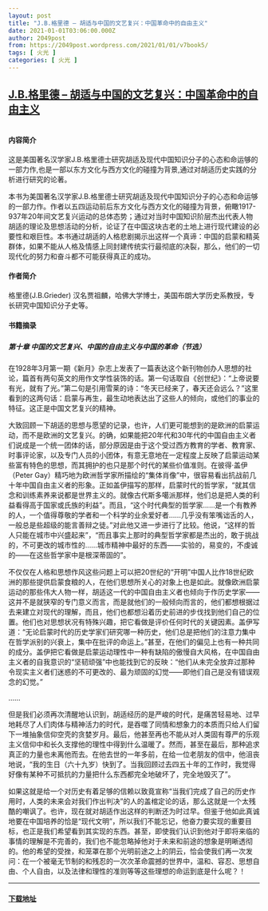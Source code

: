 ```yaml
---
layout: post
title: "J.B.格里德 – 胡适与中国的文艺复兴：中国革命中的自由主义"
date: 2021-01-01T03:06:00.000Z
author: 2049post
from: https://2049post.wordpress.com/2021/01/01/v7book5/
tags: [ 火光 ]
categories: [ 火光 ]
---
```

<!--1609470360000-->
[J.B.格里德 – 胡适与中国的文艺复兴：中国革命中的自由主义](https://2049post.wordpress.com/2021/01/01/v7book5/)
------

<div>
<figure class="wp-block-image"><img src="https://telegra.ph/file/b77d6dc16f6a25d9e8d20.png" alt="" /></figure><h4 id="内容简介"></h4><h4 id="内容简介">内容简介</h4><p>这是美国著名汉学家J.B.格里德士研究胡适及现代中国知识分子的心态和命运够的一部力作,也是一部以东方文化与西方文化的碰撞为背景,通过对胡适历史实践的分析进行研究的论著。</p><p>本书为美国著名汉学家J.B.格里德士研究胡适及现代中国知识分子的心态和命运够的一部力作。作者以五四运动前后东方文化与西方文化的碰撞为背景，俯瞰1917-937年20年间文艺复兴运动的总体态势；通过对当时中国知识阶层杰出代表人物胡适的理论及思想活动的分析，论证了在中国这块古老的土地上进行现代建设的必要性和艰巨性。本书通过胡适的人格悲剧揭示出这样一个真谛：中国的启蒙和精英群体，如果不能从人格及情感上同封建传统实行最彻底的决裂，那么，他们的一切现代化的努力和奋斗都不可能获得真正的成功。</p><h4 id="作者简介"></h4><h4 id="作者简介">作者简介</h4><p>格里德(J.B.Grieder) 汉名贾祖麟，哈佛大学博士，美国布朗大学历史系教授，专长研究中国知识分子史等。</p><h4 id="书籍摘录"></h4><h4 id="书籍摘录">书籍摘录</h4><h5 id="第十章-中国的文艺复兴、中国的自由主义与中国的革命（节选）"></h5><h5 id="第十章-中国的文艺复兴、中国的自由主义与中国的革命（节选）">第十章 中国的文艺复兴、中国的自由主义与中国的革命（节选）</h5><p>在1928年3月第一期《新月》杂志上发表了一篇表达这个新刊物创办人思想的社论，篇首有两句英文的用作文学性装饰的话。第一句话取自《创世纪》：“上帝说要有光，就有了光。”第二句是引用雪莱的诗：“冬天已经来了，春天还会远么？”这里看到的这两句话：启蒙与再生，最生动地表达出了这些人的倾向，或他们的事业的特征。这正是中国文艺复兴的精神。</p><p>大致回顾一下胡适的思想与愿望的记录，也许，人们更可能想到的是欧洲的启蒙运动，而不是欧洲的文艺复兴。的确，如果能把20年代和30年代的中国自由主义者们说成是一个统一团体的话，部分原因是由于这个受过西方教育的学者、教育家、时事评论家，以及专门人员的小团体，有意无意地在一定程度上反映了启蒙运动某些富有特色的思想，而其拥护的也只是那个时代的某些价值准则。在彼得·盖伊（Peter Gay）精巧地为欧洲哲学家所描绘的“集体肖像”中，很容易看出抗战前几十年中国自由主义者的形象。正如盖伊描写的那样，启蒙时代的哲学家，“就其信念和训练素养来说都是世界主义的。就像古代斯多噶派那样，他们总是把人类的利益看得高于国家或氏族的利益”。而且，“这个时代典型的哲学家……是一个有教养的人，一个值得尊敬的学者和一个科学的业余爱好者……几乎没有笨嘴诎舌的人，一般总是些超级的能言善辩之徒。”对此他又进一步进行了比较。他说，“这样的哲人只能在城市中兴盛起来”，“而且事实上那时的典型哲学家都是杰出的，敢于挑战的，不可更改的城市性的……城市精神中最好的东西——实验的，易变的，不虔诚的——在这些哲学家中是根深蒂固的”。</p><p>不仅仅在人格和思想作风这些问题上可以把20世纪的“开明”中国人比作18世纪欧洲的那些提供启蒙食粮的人，在他们思想所关心的对象上也是如此。就像欧洲启蒙运动的那些伟大人物一样，胡适这一代的中国自由主义者也倾向于作历史学家——这并不是就狭窄的专门意义而言，而是就他们的一般倾向而言的，他们都想根据过去来建立对现代的理解，而且，他们也都想沿着历史前进的步伐找到他们自己的位置。他们也对思想状况有特殊兴趣，把它看做是评价任何时代的关键因素。盖伊写道：“无论启蒙时代的历史学家们研究哪一种历史，他们总是把他们的注意力集中在哲学派别的兴衰上，集中在批评的命运上。”甚至，在他们的偏见上也有一种共同的成分。盖伊把它看做是启蒙运动理性中一种有缺陷的傲慢自大风格，在中国自由主义者的自我意识的“坚韧顽强”中也能找到它的反映：“他们从未完全放弃过那种令现实主义者们迷惑的不可更改的、最为顽固的幻觉——即他们自己是没有错误观念的幻觉。”</p><p>……</p><p>但是我们必须再次清醒地认识到，胡适经历的是严峻的时代，是痛苦轻易地、过早地耗尽了人们肉体与精神活力的时代，是吞噬了同情和想象力的本质而只给人们留下一堆抽象信仰空壳的贪婪岁月。最后，他甚至再也不能从对人类固有尊严的乐观主义信仰中和长久支撑他的理性中得到什么温暖了。然而，甚至在最后，那种追求真正的力量也未离他而去。在他去世的一年多前，在给一位老朋友的信中，他沮丧地说，“我的生日（六十九岁）快到了。当我回顾过去四五十年的工作时，我觉得好像有某种不可抵抗的力量把什么东西都完全地破坏了，完全地毁灭了”。</p><p>如果这就是给一个对历史有着足够的信赖以致竟宣称“当我们完成了自己的历史作用时，人类的未来会对我们作出判决”的人的盖棺定论的话，那么这就是一个太残酷的嘲讽了。也许，现在就对胡适作出这样的判断还为时过早。但鉴于他如此真诚地要在中国培养的恰是“现代文明”，所以我们不能忘记，他奋力要实现的重要目标，也正是我们希望看到其实现的东西。甚至，即使我们认识到他对于即将来临的事情的理解是不完善的，我们也不能忽略掉他对于未来和前途的想象是明晰透彻的。他的希望的受挫，和笼罩在那个光明前途之上的阴云，恰会使我们再一次发问：在一个被毫无节制的和残忍的一次次革命震撼的世界中，温和、容忍、思想自由、个人自由，以及法律和理性的准则等等这些理想的命运到底是什么呢？！</p><hr class="wp-block-separator" /><h4 id="下载地址"></h4><h4 id="下载地址"><a href="https://b-ok.org/book/5282742/65908d" target="_blank" rel="noreferrer noopener">下载地址</a></h4>
</div>

